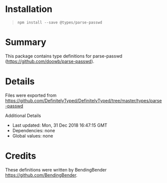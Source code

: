# Installation
> `npm install --save @types/parse-passwd`

# Summary
This package contains type definitions for parse-passwd (https://github.com/doowb/parse-passwd).

# Details
Files were exported from https://github.com/DefinitelyTyped/DefinitelyTyped/tree/master/types/parse-passwd

Additional Details
 * Last updated: Mon, 31 Dec 2018 16:47:15 GMT
 * Dependencies: none
 * Global values: none

# Credits
These definitions were written by BendingBender <https://github.com/BendingBender>.
